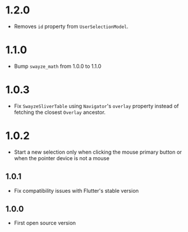 # 1.2.0

- Removes `id` property from `UserSelectionModel`.

# 1.1.0

- Bump `swayze_math` from 1.0.0 to 1.1.0

# 1.0.3

- Fix `SwayzeSliverTable` using `Navigator`'s `overlay` property instead of fetching the closest 
  `Overlay` ancestor.

# 1.0.2

- Start a new selection only when clicking the mouse primary button or when the pointer device is not a mouse

## 1.0.1

- Fix compatibility issues with Flutter's stable version

## 1.0.0

- First open source version
